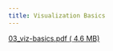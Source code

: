 ```yaml
---
title: Visualization Basics
---
```


[03_viz-basics.pdf ( <i class="far fa-file-pdf"></i> 4.6 MB)](../../files/slides/02_R-basics.pdf)
